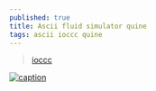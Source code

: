 ```yaml
---
published: true
title: Ascii fluid simulator quine
tags: ascii ioccc quine
---
```

> [ioccc](http://www.ioccc.org/2012/endoh1/hint.html)

[![caption](https://img.youtube.com/vi/QMYfkOtYYlg/0.jpg)](https://www.youtube.com/watch?v=QMYfkOtYYlg)

